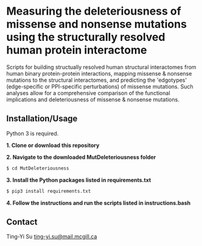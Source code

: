 # Measuring the deleteriousness of missense and nonsense mutations using the structurally resolved human protein interactome

Scripts for building structually resolved human structural interactomes from human binary protein-protein interactions, mapping missense & nonsense mutations to the structural interactomes, and predicting the 'edgotypes' (edge-specific or PPI-specific perturbations) of missense mutations. Such analyses allow for a comprehensive comparison of the functional implications and deleteriousness of missense & nonsense mutations.

## Installation/Usage

Python 3 is required.

**1. Clone or download this repository**

**2. Navigate to the downloaded MutDeleteriousness folder**

```bash
$ cd MutDeleteriousness
```

**3. Install the Python packages listed in requirements.txt**

```bash
$ pip3 install requirements.txt
```

**4. Follow the instructions and run the scripts listed in instructions.bash**

## Contact

Ting-Yi Su ting-yi.su@mail.mcgill.ca
